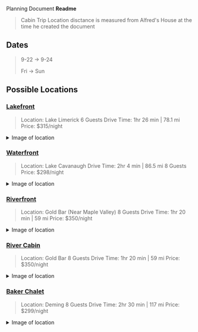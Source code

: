 Planning Document
**Readme**
> Cabin Trip
> Location disctance is measured from Alfred's House at the time he created the document

## Dates
> 9-22 -> 9-24
> 
> Fri -> Sun


## Possible Locations

### [Lakefront](https://www.airbnb.com/rooms/51293110?adults=6&check_in=2023-09-22&check_out=2023-09-24&source_impression_id=p3_1694462259_t3DKvdDF0dDSy%2Fhm&previous_page_section_name=1000&federated_search_id=f3a782d1-2504-49b6-80ea-9bf1553e62c8)
> Location: Lake Limerick
> 6 Guests
> Drive Time: 1hr 26 min | 78.1 mi
> Price: $315/night
<details closed>
  <summary>
    Image of location
  </summary>
  
  ![](Map%20Locations/Lake%20Limerick.png)
</details>



### [Waterfront](https://www.airbnb.com/rooms/49888576?adults=6&check_in=2023-09-22&check_out=2023-09-24&source_impression_id=p3_1694462259_YWgAQWJu4tUtvo0U&previous_page_section_name=1000&federated_search_id=f3a782d1-2504-49b6-80ea-9bf1553e62c8)
> Location: Lake Cavanaugh
> Drive Time: 2hr 4 min | 86.5 mi
> 8 Guests
> Price: $298/night
<details closed>
  <summary>
    Image of location
  </summary>
  
  ![](Map%20Locations/Lake%20Cavanaugh.png)
</details>

### [Riverfront](https://www.airbnb.com/rooms/760300248861804241?adults=6&check_in=2023-09-22&check_out=2023-09-24&source_impression_id=p3_1694462259_9mfVfg79v6X9cVa7&previous_page_section_name=1000&federated_search_id=f3a782d1-2504-49b6-80ea-9bf1553e62c8)
> Location: Gold Bar (Near Maple Valley)
> 8 Guests
> Drive Time: 1hr 20 min | 59 mi
> Price: $350/night
<details closed>
  <summary>
    Image of location
  </summary>
  
  ![](Map%20Locations/Gold%20Bar.png)
</details>

### [River Cabin](https://www.airbnb.com/rooms/960866073836301145?adults=6&check_in=2023-09-22&check_out=2023-09-24&source_impression_id=p3_1694462259_ibszzkxUEqdnn96t&previous_page_section_name=1000&federated_search_id=f3a782d1-2504-49b6-80ea-9bf1553e62c8)
> Location: Gold Bar
> 8 Guests
> Drive Time: 1hr 20 min | 59 mi
> Price: $350/night
<details closed>
  <summary>
    Image of location
  </summary>
  
  ![](Map%20Locations/Gold%20Bar.png)
</details>

### [Baker Chalet](https://www.airbnb.com/rooms/15773305?adults=6&check_in=2023-09-22&check_out=2023-09-24&source_impression_id=p3_1694462259_DVS%2BZo2NoysSpYNy&previous_page_section_name=1000&federated_search_id=f3a782d1-2504-49b6-80ea-9bf1553e62c8)
> Location: Deming
> 8 Guests
> Drive Time: 2hr 30 min | 117 mi
> Price: $299/night
<details closed>
  <summary>
    Image of location
  </summary>
  
  ![](Map%20Locations/Deming.png)
</details>
